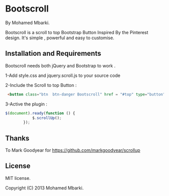Bootscroll
==========

By Mohamed Mbarki.

Bootscroll is a scroll to top Bootstrap Button Inspired By the Pinterest design. It's simple , powerful and easy to customise.


Installation and Requirements
---------

Bootscroll needs both jQuery and Bootstrap to work .

1-Add style.css and jquery.scroll.js to your source code

2-Include the Scroll to top Button : 

`````html
 <button class="btn  btn-danger Bootscroll" href = "#top" type="button"><i class="icon-arrow-up icon-white"></i>Scroll To top</button>
`````

3-Active the plugin : 

`````javascript
$(document).ready(function () {
			$.scrollUp();
		});
`````

Thanks  
-------

To Mark Goodyear for https://github.com/markgoodyear/scrollup


License 
-------

MIT license.

Copyright (C) 2013 Mohamed Mbarki.

